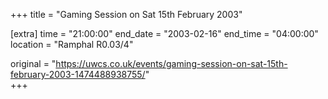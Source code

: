 +++
title = "Gaming Session on Sat 15th February 2003"

[extra]
time = "21:00:00"
end_date = "2003-02-16"
end_time = "04:00:00"
location = "Ramphal R0.03/4"

original = "https://uwcs.co.uk/events/gaming-session-on-sat-15th-february-2003-1474488938755/"    
+++



